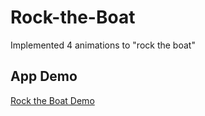 # Rock-the-Boat

Implemented 4 animations to "rock the boat"

## App Demo
[Rock the Boat Demo](https://github.com/eeeemily/Rock-the-Boat/blob/main/RockTheBoatDemo.gif)
